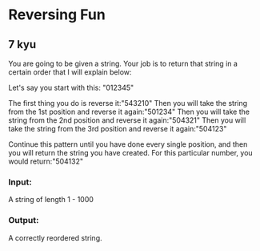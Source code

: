 # Reversing Fun
## 7 kyu

You are going to be given a string. Your job is to return that string in a certain order that I will explain below:

Let's say you start with this: "012345"

The first thing you do is reverse it:"543210"
Then you will take the string from the 1st position and reverse it again:"501234"
Then you will take the string from the 2nd position and reverse it again:"504321"
Then you will take the string from the 3rd position and reverse it again:"504123"

Continue this pattern until you have done every single position, and then you will return the string you have created. For this particular number, you would return:"504132"

### Input:

A string of length 1 - 1000

### Output:

A correctly reordered string.
